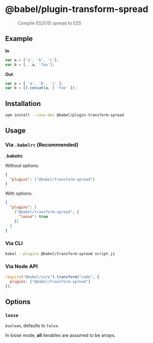 # @babel/plugin-transform-spread

> Compile ES2015 spread to ES5

## Example

**In**

```js
var a = ['a', 'b', 'c'];
var b = [...a, 'foo'];
```

**Out**

```js
var a = [ 'a', 'b', 'c' ];
var b = [].concat(a, [ 'foo' ]);
```

## Installation

```sh
npm install --save-dev @babel/plugin-transform-spread
```

## Usage

### Via `.babelrc` (Recommended)

**.babelrc**

Without options:

```json
{
  "plugins": ["@babel/transform-spread"]
}
```

With options:

```json
{
  "plugins": [
    ["@babel/transform-spread", {
      "loose": true
    }]
  ]
}
```

### Via CLI

```sh
babel --plugins @babel/transform-spread script.js
```

### Via Node API

```javascript
require("@babel/core").transform("code", {
  plugins: ["@babel/transform-spread"]
});
```

## Options

### `loose`

`boolean`, defaults to `false`.

In loose mode, **all** iterables are assumed to be arrays.
